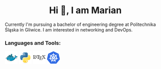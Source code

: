 <h1 align="center">Hi 👋, I am Marian</h1>
Currently I'm pursuing a bachelor of engineering degree at Politechnika Śląska in Gliwice.
I am interested in networking and DevOps.

<h3 align="left"> Languages and Tools: </h3>
<p align="left"> 
  <img src="https://raw.githubusercontent.com/devicons/devicon/master/icons/docker/docker-original.svg" alt="cplusplus" width="40" height="40"/>
  <img src="https://raw.githubusercontent.com/devicons/devicon/master/icons/python/python-original.svg" alt="cplusplus" width="40" height="40"/>
  <img src="https://raw.githubusercontent.com/devicons/devicon/master/icons/latex/latex-original.svg" alt="cplusplus" width="40" height="40"/>
  <img src="https://raw.githubusercontent.com/devicons/devicon/master/icons/kubernetes/kubernetes-original.svg" alt="cplusplus" width="40" height="40"/>
